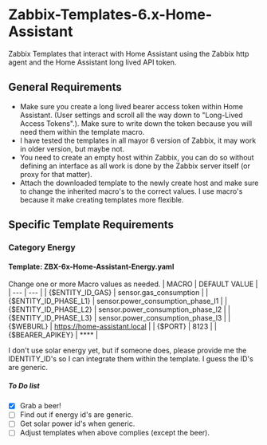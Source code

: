 # Zabbix-Templates-6.x-Home-Assistant
Zabbix Templates that interact with Home Assistant using the Zabbix http agent and the Home Assistant long lived API token.

## General Requirements
- Make sure you create a long lived bearer access token within Home Assistant. (User settings and scroll all the way down to "Long-Lived Access Tokens".). Make sure to write down the token because you will need them within the template macro.
- I have tested the templates in all mayor 6 version of Zabbix, it may work in older version, but maybe not.
- You need to create an empty host within Zabbix, you can do so without defining an interface as all work is done by the Zabbix server itself (or proxy for that matter).
- Attach the downloaded template to the newly create host and make sure to change the inherited macro's to the correct values. I use macro's because it make creating templates more flexible.

## Specific Template Requirements
### Category Energy
#### Template: **ZBX-6x-Home-Assistant-Energy.yaml**
Change one or more Macro values as needed. 
| MACRO | DEFAULT VALUE |
| --- | --- |
| {$ENTITY_ID_GAS} | sensor.gas_consumption |
| {$ENTITY_ID_PHASE_L1} | sensor.power_consumption_phase_l1 |
| {$ENTITY_ID_PHASE_L2} | sensor.power_consumption_phase_l2 |
| {$ENTITY_ID_PHASE_L3} | sensor.power_consumption_phase_l3 |
| {$WEBURL} | https://home-assistant.local |
| {$PORT} | 8123 |
| {$BEARER_APIKEY} | **** |

I don't use solar energy yet, but if someone does, please provide me the IDENTITY_ID's so I can integrate them within the template.
I guess the ID's are generic.

##### To Do list
- [x] Grab a beer!
- [ ] Find out if energy id's are generic.
- [ ] Get solar power id's when generic.
- [ ] Adjust templates when above complies (except the beer).